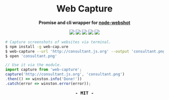 
<h1 align="center">Web Capture</h1>

<p align="center"><b>Promise and cli wrapper for <a href="https://github.com/brenden/node-webshot">node-webshot</a></b></p>

<p align="center">
  <img src="https://img.shields.io/travis/Jense5/web-capture.svg?style=flat-square"/>
  <img src="https://img.shields.io/npm/v/web-capture.svg?style=flat-square"/>
  <img src="https://img.shields.io/npm/l/web-capture.svg?style=flat-square"/>
  <img src="https://img.shields.io/codecov/c/github/Jense5/web-capture.svg?style=flat-square"/>
  <img src="https://img.shields.io/badge/%20%20%F0%9F%93%A6%F0%9F%9A%80-semantic--release-e10079.svg?style=flat-square"/>
</p>

```sh
# Capture screenshots of websites via terminal.
$ npm install -g web-cap.ure
$ web-capture --url 'http://consultant.js.org' --output 'consultant.png'
$ open 'consultant.png'
```

```js
// Use it via the module.
import capture from 'web-capture';
capture('http://consultant.js.org', 'consultant.png')
.then(() => winston.info('Done!'))
.catch(error => winston.error(error));
```

<p align="center" style="font-family:monospace"><b>- MIT -</b></p>
